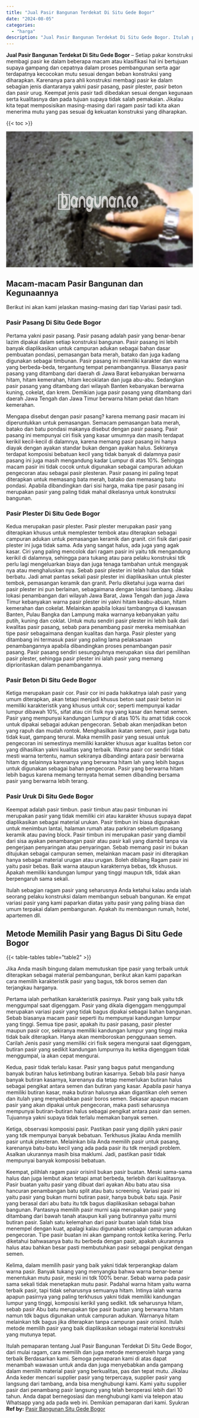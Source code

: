 ```yaml
---
title: "Jual Pasir Bangunan Terdekat Di Situ Gede Bogor"
date: "2024-08-05"
categories: 
  - "harga"
description: "Jual Pasir Bangunan Terdekat Di Situ Gede Bogor. Itulah pemaparan tentang Jual Pasir Bangunan Terdekat Di Situ Gede Bogor, dari mulai ragam, cara memilih dan..."
---
```


**Jual Pasir Bangunan Terdekat Di Situ Gede Bogor** – Setiap pakar konstruksi membagi pasir ke dalam beberapa macam atau klasifikasi hal ini bertujuan supaya gampang dan cepatnya dalam proses pembangunan serta agar terdapatnya kecocokan mutu sesuai dengan beban konstruksi yang diharapkan. Karenanya para ahli konstruksi membagi pasir ke dalam sebagian jenis diantaranya yakni pasir pasang, pasir plester, pasir beton dan pasir urug. Keempat jenis pasir tadi dibedakan sesuai dengan kegunaan serta kualitasnya dan pada tujuan supaya tidak salah pemakaian. Jikalau kita tepat memposisikan masing-masing dari ragam pasir tadi kita akan menerima mutu yang pas sesuai dg kekuatan konstruksi yang diharapkan.

{{< toc >}}

![Jual Pasir Bangunan Terdekat Di Situ Gede Bogor](/images/jual-pasir-bangunan-54.png)

## Macam-macam Pasir Bangunan dan Kegunaannya

Berikut ini akan kami jelaskan masing-masing dari tiap Variasi pasir tadi.

### Pasir Pasang Di Situ Gede Bogor

Pertama yakni pasir pasang. Pasir pasang adalah pasir yang benar-benar lazim dipakai dalam setiap konstruksi bangunan. Pasir pasang ini lebih banyak diaplikasikan untuk campuran adukan sebagai bahan dasar pembuatan pondasi, pemasangan bata merah, batako dan juga kadang digunakan sebagai timbunan. Pasir pasang ini memiliki karakter dan warna yang berbeda-beda, tergantung tempat penambangannya. Biasanya pasir pasang yang ditambang dari daerah di Jawa Barat kebanyakan berwarna hitam, hitam kemerahan, hitam kecoklatan dan juga abu-abu. Sedangkan pasir pasang yang ditambang dari wilayah Banten kebanyakan berwarna kuning, cokelat, dan krem. Demikian juga pasir pasang yang ditambang dari daerah Jawa Tengah dan Jawa Timur berwarna hitam pekat dan hitam kemerahan.

Mengapa disebut dengan pasir pasang? karena memang pasir macam ini diperuntukkan untuk pemasangan. Semacam pemasangan bata merah, batako dan batu pondasi makanya disebut dengan pasir pasang. Pasir pasang ini mempunyai ciri fisik yang kasar umumnya dan masih terdapat kerikil kecil-kecil di dalamnya, karena memang pasir pasang ini hanya diayak dengan ayakan standar bukan dengan ayakan halus. Sekiranya terdapat komposisi bebatuan kecil yang tidak banyak di dalamnya pasir pasang ini juga masih mengandung kadar Lumpur di atas 10%. Sehingga macam pasir ini tidak cocok untuk digunakan sebagai campuran adukan pengecoran atau sebagai pasir plesteran. Pasir pasang ini paling tepat diterapkan untuk memasang bata merah, batako dan memasang batu pondasi. Apabila dibandingkan dari sisi harga, maka tipe pasir pasang ini merupakan pasir yang paling tidak mahal dikelasnya untuk konstruksi bangunan.

### Pasir Plester Di Situ Gede Bogor

Kedua merupakan pasir plester. Pasir plester merupakan pasir yang diterapkan khusus untuk memplester tembok atau diterapkan sebagai campuran adukan untuk pemasangan keramik dan granit. ciri fisik dari pasir plester ini juga tidak sama. Ada yang sangat halus, ada juga yang agak kasar. Ciri yang paling mencolok dari ragam pasir ini yaitu tdk mengandung kerikil di dalamnya, sehingga para tukang atau para pelaku konstruksi tdk perlu lagi mengeluarkan biaya dan juga tenaga tambahan untuk mengayak nya atau menghaluskan nya. Sebab pasir plester ini telah halus dan tidak berbatu. Jadi amat pantas sekali pasir plester ini diaplikasikan untuk plester tembok, pemasangan keramik dan granit. Perlu diketahui juga warna dari pasir plester ini pun berlainan, sebagaimana dengan lokasi tambang. Jikalau lokasi penambangan dari wilayah Jawa Barat, Jawa Tengah dan juga Jawa Timur kebanyakan warna pasir plester ini yakni hitam keabu-abuan, hitam kemerahan dan cokelat. Melainkan apabila lokasi tambangnya di kawasan Banten, Pulau Bangka dan Lampung maka warnanya kebanyakan yaitu putih, kuning dan coklat. Untuk mutu sendiri pasir plester ini lebih baik dari kwalitas pasir pasang, sebab para penambang pasir mereka memisahkan tipe pasir sebagaimana dengan kualitas dan harga. Pasir plester yang ditambang ini termasuk pasir yang paling lama pelaksanaan penambangannya apabila dibandingkan proses penambangan pasir pasang. Pasir pasang sendiri sesungguhnya merupakan sisa dari pemilihan pasir plester, sehingga pasir plester ini ialah pasir yang memang diprioritaskan dalam penambangannya.

### Pasir Beton Di Situ Gede Bogor

Ketiga merupakan pasir cor. Pasir cor ini pada hakikatnya ialah pasir yang umum diterapkan, akan tetapi menjadi khusus beton saat pasir beton ini memiliki karakteristik yang khusus untuk cor; seperti mempunyai kadar lumpur dibawah 10%, sifat atau ciri fisik nya yang kasar dan hemat semen. Pasir yang mempunyai kandungan Lumpur di atas 10% itu amat tidak cocok untuk dipakai sebagai adukan pengecoran. Sebab akan menjadikan beton yang rapuh dan mudah rontok. Menghasilkan ikatan semen, pasir juga batu tidak kuat, gampang terurai. Maka memilih pasir yang sesuai untuk pengecoran ini semestinya memiliki karakter khusus agar kualitas beton cor yang dihasilkan yakni kualitas yang terbaik. Warna pasir cor sendiri tidak mesti warna tertentu, namun sekiranya dibandingi antara pasir berwarna hitam dg selainnya karenanya yang berwarna hitam lah yang lebih bagus untuk digunakan sebagai bahan pengecoran. Pasir yang berwarna hitam lebih bagus karena memang ternyata hemat semen dibanding bersama pasir yang berwarna lebih terang.

### Pasir Uruk Di Situ Gede Bogor

Keempat adalah pasir timbun. pasir timbun atau pasir timbunan ini merupakan pasir yang tidak memiliki ciri atau karakter khusus supaya dapat diaplikasikan sebagai material urukan. Pasir timbun ini biasa digunakan untuk menimbun lantai, halaman rumah atau parkiran sebelum dipasang keramik atau paving block. Pasir timbun ini merupakan pasir yang diambil dari sisa ayakan penambangan pasir atau pasir kali yang diambil tanpa via pengerjaan penyaringan atau penyaringan. Sebab memang pasir ini bukan ditujukan sebagai campuran semen, melainkan macam pasir ini diterapkan hanya sebagai material urugan atau urugan. Boleh dibilang Ragam pasir ini yaitu pasir bebas. Baik warna ataupun karakternya bebas, tdk khusus. Apakah memiliki kandungan lumpur yang tinggi maupun tdk, tidak akan berpengaruh sama sekali.

Itulah sebagian ragam pasir yang seharusnya Anda ketahui kalau anda ialah seorang pelaku konstruksi dalam membangun sebuah bangunan. Ke empat variasi pasir yang kami paparkan diatas yaitu pasir yang paling biasa dan umum terpakai dalam pembangunan. Apakah itu membangun rumah, hotel, apartemen dll.

## Metode Memilih Pasir yang Bagus Di Situ Gede Bogor

{{< table-tables table="table2" >}}

Jika Anda masih bingung dalam memutuskan tipe pasir yang terbaik untuk diterapkan sebagai material pembangunan, berikut akan kami paparkan cara memilih karakteristik pasir yang bagus, tdk boros semen dan terjangkau harganya.

Pertama ialah perhatikan karakteristik pasirnya. Pasir yang baik yaitu tdk menggumpal saat digenggam. Pasir yang dikala digenggam menggumpal merupakan variasi pasir yang tidak bagus dipakai sebagai bahan bangunan. Sebab biasanya macam pasir seperti itu mempunyai kandungan lumpur yang tinggi. Semua tipe pasir, apakah itu pasir pasang, pasir plester maupun pasir cor, sekiranya memiliki kandungan lumpur yang tinggi maka tidak baik diterapkan. Hanya akan memboroskan penggunaan semen. Carilah Jenis pasir yang memiliki ciri fisik segera mengurai saat digenggam, butiran pasir yang sedikit kandungan lumpurnya itu ketika digenggam tidak menggumpal, ia akan cepat mengurai.

Kedua, pasir tidak terlalu kasar. Pasir yang bagus patut mengandung banyak butiran halus ketimbang butiran kasarnya. Sebab bila pasir hanya banyak butiran kasarnya, karenanya dia tetap memerlukan butiran halus sebagai pengikat antara semen dan butiran yang kasar. Apabila pasir hanya memiliki butiran kasar, maka butiran halusnya akan digantikan oleh semen dan itulah yang menyebabkan pasir boros semen. Sekasar apapun macam pasir yang akan dipakai untuk pengecoran, maka pasti seharusnya mempunyai butiran-butiran halus sebagai pengikat antara pasir dan semen. Tujuannya yakni supaya tidak terlalu memakan banyak semen.

Ketiga, observasi komposisi pasir. Pastikan pasir yang dipilih yakni pasir yang tdk mempunyai banyak bebatuan. Terkhusus jikalau Anda memilih pasir untuk plesteran. Melainkan bila Anda memilih pasir untuk pasang, karenanya batu-batu kecil yang ada pada pasir itu tdk menjadi problem. Asalkan ukurannya masih bisa maklumi. Jadi, pastikan pasir tidak mempunyai banyak komposisi bebatuan.

Keempat, pilihlah ragam pasir orisinil bukan pasir buatan. Meski sama-sama halus dan juga lembut akan tetapi amat berbeda, terlebih dari kualitasnya. Pasir buatan yaitu pasir yang dibuat dari ayakan Abu batu atau sisa hancuran penambangan batu split atau batu screening. Variasi pasir ini yaitu pasir yang bukan murni butiran pasir, hanya bubuk batu saja. Pasir yang berasal dari abu batu itu tdk bagus diaplikasikan sebagai bahan bangunan. Pantasnya memilih pasir murni saja merupakan pasir yang ditambang dari bawah tanah ataupun kali yang butirannya yaitu murni butiran pasir. Salah satu kelemahan dari pasir buatan ialah tidak bisa menempel dengan kuat, apalagi kalau digunakan sebagai campuran adukan pengecoran. Tipe pasir buatan ini akan gampang rontok ketika kering. Perlu diketahui bahwasanya batu itu berbeda dengan pasir, apakah ukurannya halus atau bahkan besar pasti membutuhkan pasir sebagai pengikat dengan semen.

Kelima, dalam memilih pasir yang baik yakni tidak terperangkap dalam warna pasir. Banyak tukang yang menyangka bahwa warna benar-benar menentukan mutu pasir, meski ini tdk 100% benar. Sebab warna pada pasir sama sekali tidak menetapkan mutu pasir. Padahal warna hitam yaitu warna terbaik pasir, tapi tidak seharusnya semuanya hitam. Intinya ialah warna apapun pasirnya yang paling terkhusus yakni tidak memiliki kandungan lumpur yang tinggi, komposisi kerikil yang sedikit. tdk seharusnya hitam, sebab pasir Abu batu merupakan tipe pasir buatan yang berwarna hitam namun tdk bagus digunakan untuk campuran adukan. Warnanya hitam melainkan tdk bagus jika diterapkan tanpa campuran pasir orisinil. Itulah metode memilih pasir yang baik diaplikasikan sebagai material konstruksi yang mutunya tepat.

Itulah pemaparan tentang Jual Pasir Bangunan Terdekat Di Situ Gede Bogor, dari mulai ragam, cara memilih dan juga metode memperoleh harga yang terbaik Berdasarkan kami. Semoga pemaparan kami di atas dapat menambah wawasan untuk anda dan juga menyebabkan anda gampang dalam memilih material pasir yang berkualitas, pas dan tepat mutu. Jikalau Anda keder mencari supplier pasir yang terpercaya, supplier pasir yang langsung dari tambang, anda bisa menghubungi kami. Kami yaitu supplier pasir dari penambang pasir langsung yang telah beroperasi lebih dari 10 tahun. Anda dapat bernegosiasi dan menghubungi kami via telepon atau Whatsapp yang ada pada web ini. Demikian pemaparan dari kami. Syukran
**Ref by:** [Pasir Bangunan Situ Gede Bogor](https://id.wikipedia.org/wiki/Pasir)
